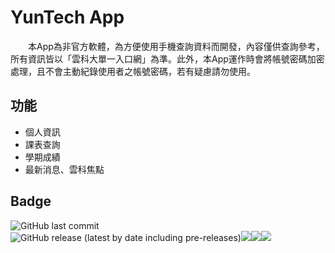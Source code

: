 # YunTech App
　　本App為非官方軟體，為方便使用手機查詢資料而開發，內容僅供查詢參考，所有資訊皆以「雲科大單一入口網」為準。此外，本App運作時會將帳號密碼加密處理，且不會主動紀錄使用者之帳號密碼，若有疑慮請勿使用。

## 功能
- 個人資訊
- 課表查詢
- 學期成績
- 最新消息、雲科焦點

## Badge
![GitHub last commit](https://img.shields.io/github/last-commit/linziyou0601/YunTech_App?style=for-the-badge)![GitHub release (latest by date including pre-releases)](https://img.shields.io/github/v/release/linziyou0601/YunTech_App?include_prereleases&style=for-the-badge)![](https://img.shields.io/badge/language-java-blue.svg?style=for-the-badge)![](https://img.shields.io/badge/platform-android%206%2B-green.svg?style=for-the-badge)![](https://img.shields.io/badge/author-linziyou0601-red.svg?style=for-the-badge)
